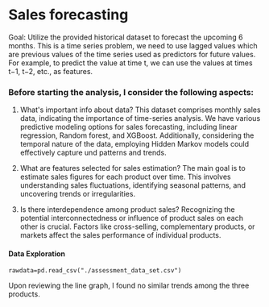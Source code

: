# Sales forecasting 
Goal: Utilize the provided historical dataset to forecast the upcoming 6 months.
This is a time series problem, we need to use lagged values which are previous values of the time series used as predictors for future values.
For example, to predict the value at time t, we can use the values at times t−1, t−2, etc., as features.

### Before starting the analysis, I consider the following aspects:

1. What's important info about data?
This dataset comprises monthly sales data, indicating the importance of time-series analysis. We have various predictive modeling options for sales forecasting, including linear regression, Random forest, and XGBoost. Additionally, considering the temporal nature of the data, employing Hidden Markov models could effectively capture und
patterns and trends.

2. What are features selected for sales estimation?
The main goal is to estimate sales figures for each product over time. This involves understanding sales fluctuations, identifying seasonal patterns, and uncovering
trends or irregularities.

3. Is there interdependence among product sales?
 Recognizing the potential interconnectedness or influence of product sales on each other is crucial. Factors like cross-selling, complementary products, or markets
affect the sales performance of individual products.

#### Data Exploration
``
rawdata=pd.read_csv("./assessment_data_set.csv")
``

Upon reviewing the line graph, I found no similar trends among the three products.

